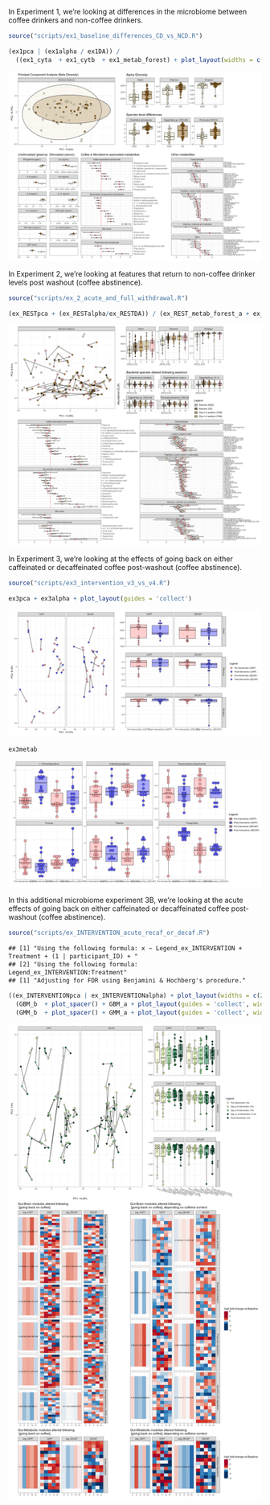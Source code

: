 <p align="justify">
<!-- README.md is generated from README.Rmd. Please edit that file -->

In Experiment 1, we’re looking at differences in the microbiome between
coffee drinkers and non-coffee drinkers.

``` r
source("scripts/ex1_baseline_differences_CD_vs_NCD.R")
```

``` r
(ex1pca | (ex1alpha / ex1DA)) / 
  ((ex1_cyta  + ex1_cytb  + ex1_metab_forest) + plot_layout(widths = c(1,1,5))) + plot_layout(heights = c(2,3))
```

![](README_files/figure-gfm/unnamed-chunk-2-1.png)<!-- -->

In Experiment 2, we’re looking at features that return to non-coffee
drinker levels post washout (coffee abstinence).

``` r
source("scripts/ex_2_acute_and_full_withdrawal.R")
```

``` r
(ex_RESTpca + (ex_RESTalpha/ex_RESTDA)) / (ex_REST_metab_forest_a + ex_REST_metab_forest_b)  + plot_layout(heights = c(2,3))
```

![](README_files/figure-gfm/unnamed-chunk-4-1.png)<!-- -->

In Experiment 3, we’re looking at the effects of going back on either
caffeinated or decaffeinated coffee post-washout (coffee abstinence).

``` r
source("scripts/ex3_intervention_v3_vs_v4.R")
```

``` r
ex3pca + ex3alpha + plot_layout(guides = 'collect')
```

![](README_files/figure-gfm/unnamed-chunk-6-1.png)<!-- -->

``` r
ex3metab
```

![](README_files/figure-gfm/unnamed-chunk-6-2.png)<!-- -->

In this additional microbiome experiment 3B, we’re looking at the acute
effects of going back on either caffeinated or decaffeinated coffee
post-washout (coffee abstinence).

``` r
source("scripts/ex_INTERVENTION_acute_recaf_or_decaf.R")
```

    ## [1] "Using the following formula: x ~ Legend_ex_INTERVENTION + Treatment + (1 | participant_ID) + "
    ## [2] "Using the following formula:     Legend_ex_INTERVENTION:Treatment"                            
    ## [1] "Adjusting for FDR using Benjamini & Hochberg's procedure."

``` r
((ex_INTERVENTIONpca | ex_INTERVENTIONalpha) + plot_layout(widths = c(2,1), guides = 'collect')) / 
  (GBM_b  + plot_spacer() + GBM_a + plot_layout(guides = 'collect', widths = c(5,1,5))) /
  (GMM_b  + plot_spacer() + GMM_a + plot_layout(guides = 'collect', widths = c(5,1,5))) +  plot_layout(heights = c(3,4,1))
```

![](README_files/figure-gfm/unnamed-chunk-8-1.png)<!-- -->
